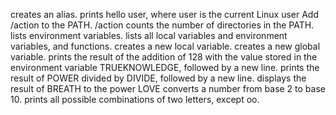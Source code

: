 creates an alias.
prints hello user, where user is the current Linux user
Add /action to the PATH. /action
counts the number of directories in the PATH.
 lists environment variables.
 lists all local variables and environment variables, and functions.
creates a new local variable.
creates a new global variable.
 prints the result of the addition of 128 with the value stored in the environment variable TRUEKNOWLEDGE, followed by a new line.
prints the result of POWER divided by DIVIDE, followed by a new line.
displays the result of BREATH to the power LOVE
converts a number from base 2 to base 10.
 prints all possible combinations of two letters, except oo.

